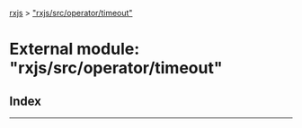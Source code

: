 [rxjs](../README.md) > ["rxjs/src/operator/timeout"](../modules/_rxjs_src_operator_timeout_.md)

# External module: "rxjs/src/operator/timeout"

## Index

---


